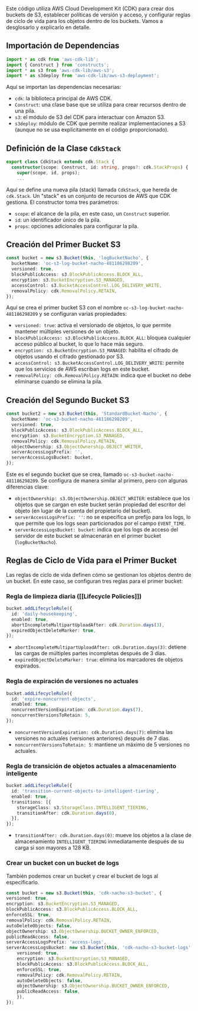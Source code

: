 Este código utiliza AWS Cloud Development Kit (CDK) para crear dos buckets de S3, establecer políticas de versión y acceso, y configurar reglas de ciclo de vida para los objetos dentro de los buckets. Vamos a desglosarlo y explicarlo en detalle.

## Importación de Dependencias

```typescript
import * as cdk from 'aws-cdk-lib';
import { Construct } from 'constructs';
import * as s3 from 'aws-cdk-lib/aws-s3';
import * as s3deploy from 'aws-cdk-lib/aws-s3-deployment';
```

Aquí se importan las dependencias necesarias:

- `cdk`: la biblioteca principal de AWS CDK.
- `Construct`: una clase base que se utiliza para crear recursos dentro de una pila.
- `s3`: el módulo de S3 del CDK para interactuar con Amazon S3.
- `s3deploy`: módulo de CDK que permite realizar implementaciones a S3 (aunque no se usa explícitamente en el código proporcionado).

## Definición de la Clase `CdkStack`

```typescript
export class CdkStack extends cdk.Stack {
  constructor(scope: Construct, id: string, props?: cdk.StackProps) {
    super(scope, id, props);
    ...
```

Aquí se define una nueva pila (stack) llamada `CdkStack`, que hereda de `cdk.Stack`. Un "stack" es un conjunto de recursos de AWS que CDK gestiona. El constructor toma tres parámetros:

- `scope`: el alcance de la pila, en este caso, un `Construct` superior.
- `id`: un identificador único de la pila.    
- `props`: opciones adicionales para configurar la pila.

## Creación del Primer Bucket S3

```typescript
const bucket = new s3.Bucket(this, 'logBucketNacho', {
  bucketName: 'oc-s3-log-bucket-nacho-481186298209', 
  versioned: true, 
  blockPublicAccess: s3.BlockPublicAccess.BLOCK_ALL, 
  encryption: s3.BucketEncryption.S3_MANAGED, 
  accessControl: s3.BucketAccessControl.LOG_DELIVERY_WRITE,
  removalPolicy: cdk.RemovalPolicy.RETAIN,
});
```

Aquí se crea el primer bucket S3 con el nombre `oc-s3-log-bucket-nacho-481186298209` y se configuran varias propiedades:

- `versioned: true`: activa el versionado de objetos, lo que permite mantener múltiples versiones de un objeto.
- `blockPublicAccess: s3.BlockPublicAccess.BLOCK_ALL`: bloquea cualquier acceso público al bucket, lo que lo hace más seguro.
- `encryption: s3.BucketEncryption.S3_MANAGED`: habilita el cifrado de objetos usando el cifrado gestionado por S3.
- `accessControl: s3.BucketAccessControl.LOG_DELIVERY_WRITE`: permite que los servicios de AWS escriban logs en este bucket.
- `removalPolicy: cdk.RemovalPolicy.RETAIN`: indica que el bucket no debe eliminarse cuando se elimina la pila.

## Creación del Segundo Bucket S3

```typescript
const bucket2 = new s3.Bucket(this, 'StandardBucket-Nacho', {
  bucketName: 'oc-s3-bucket-nacho-481186298209',
  versioned: true,
  blockPublicAccess: s3.BlockPublicAccess.BLOCK_ALL,
  encryption: s3.BucketEncryption.S3_MANAGED,
  removalPolicy: cdk.RemovalPolicy.RETAIN,
  objectOwnership: s3.ObjectOwnership.OBJECT_WRITER,
  serverAccessLogsPrefix: '',
  serverAccessLogsBucket: bucket,
});
```

Este es el segundo bucket que se crea, llamado `oc-s3-bucket-nacho-481186298209`. Se configura de manera similar al primero, pero con algunas diferencias clave:

- `objectOwnership: s3.ObjectOwnership.OBJECT_WRITER`: establece que los objetos que se cargan en este bucket serán propiedad del escritor del objeto (en lugar de la cuenta del propietario del bucket).
- `serverAccessLogsPrefix: ''`: no se especifica un prefijo para los logs, lo que permite que los logs sean particionados por el campo `EVENT_TIME`.
- `serverAccessLogsBucket: bucket`: indica que los logs de acceso del servidor de este bucket se almacenarán en el primer bucket (`logBucketNacho`).

## Reglas de Ciclo de Vida para el Primer Bucket

Las reglas de ciclo de vida definen cómo se gestionan los objetos dentro de un bucket. En este caso, se configuran tres reglas para el primer bucket:

### Regla de limpieza diaria ([[Lifecycle Policies]])

```typescript
bucket.addLifecycleRule({
  id: 'daily-housekeeping',
  enabled: true,
  abortIncompleteMultipartUploadAfter: cdk.Duration.days(3),
  expiredObjectDeleteMarker: true,
});
```

- `abortIncompleteMultipartUploadAfter: cdk.Duration.days(3)`: detiene las cargas de múltiples partes incompletas después de 3 días.
- `expiredObjectDeleteMarker: true`: elimina los marcadores de objetos expirados.

### Regla de expiración de versiones no actuales

```typescript
bucket.addLifecycleRule({
  id: 'expire-noncurrent-objects',
  enabled: true,
  noncurrentVersionExpiration: cdk.Duration.days(7),
  noncurrentVersionsToRetain: 5,
});
```

- `noncurrentVersionExpiration: cdk.Duration.days(7)`: elimina las versiones no actuales (versiones anteriores) después de 7 días.
- `noncurrentVersionsToRetain: 5`: mantiene un máximo de 5 versiones no actuales.

### Regla de transición de objetos actuales a almacenamiento inteligente

```typescript
bucket.addLifecycleRule({
  id: 'transition-current-objects-to-intelligent-tiering',
  enabled: true,
  transitions: [{
    storageClass: s3.StorageClass.INTELLIGENT_TIERING,
    transitionAfter: cdk.Duration.days(0),
  }],
});
```

- `transitionAfter: cdk.Duration.days(0)`: mueve los objetos a la clase de almacenamiento `INTELLIGENT_TIERING` inmediatamente después de su carga si son mayores a 128 KB.

### Crear un bucket con un bucket de logs

También podemos crear un bucket y crear  el bucket de logs al especificarlo.  

``` typescript
const bucket = new s3.Bucket(this, 'cdk-nacho-s3-bucket', {
versioned: true,
encryption: s3.BucketEncryption.S3_MANAGED,
blockPublicAccess: s3.BlockPublicAccess.BLOCK_ALL,
enforceSSL: true,
removalPolicy: cdk.RemovalPolicy.RETAIN,
autoDeleteObjects: false,
objectOwnership: s3.ObjectOwnership.BUCKET_OWNER_ENFORCED,
publicReadAccess: false,
serverAccessLogsPrefix: 'access-logs',
serverAccessLogsBucket: new s3.Bucket(this, 'cdk-nacho-s3-bucket-logs', {
	versioned: true,
	encryption: s3.BucketEncryption.S3_MANAGED,
	blockPublicAccess: s3.BlockPublicAccess.BLOCK_ALL,
	enforceSSL: true,
	removalPolicy: cdk.RemovalPolicy.RETAIN,
	autoDeleteObjects: false,
	objectOwnership: s3.ObjectOwnership.BUCKET_OWNER_ENFORCED,
	publicReadAccess: false,
	}),
});
```
